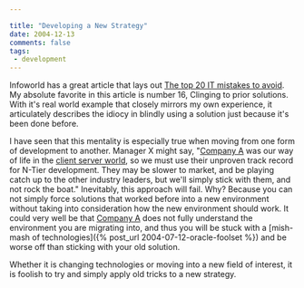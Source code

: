 ```yaml
---

title: "Developing a New Strategy"
date: 2004-12-13
comments: false
tags:
 - development
---
```


Infoworld has a great article that lays out [The top 20 IT mistakes to avoid](http://www.infoworld.com/article/04/11/19/47FEtop20_1.html). My absolute favorite in this article is number 16, Clinging to prior solutions. With it's real world example that closely mirrors my own experience, it articulately describes the idiocy in blindly using a solution just because it's been done before.



I have seen that this mentality is especially true when moving from one form of development to another. Manager X might say, "[Company A](http://www.oracle.com) was our way of life in the [client server world](http://www.sybase.com/products/developmentintegration/powerbuilder), so we must use their unproven track record for N-Tier development. They may be slower to market, and be playing catch up to the other industry leaders, but we'll simply stick with them, and not rock the boat." Inevitably, this approach will fail. Why? Because you can not simply force solutions that worked before into a new environment without taking into consideration how the new environment should work. It could very well be that [Company A](http://www.oracle.com) does not fully understand the environment you are migrating into, and thus you will be stuck with a [mish-mash of technologies]({% post_url 2004-07-12-oracle-foolset %}) and be worse off than sticking with your old solution.


Whether it is changing technologies or moving into a new field of interest, it is foolish to try and simply apply old tricks to a new strategy.
